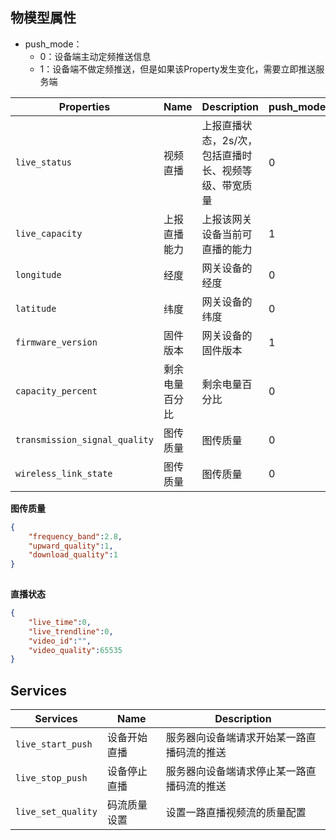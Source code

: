 

## 物模型属性

* push_mode：
  * 0：设备端主动定频推送信息
  * 1：设备端不做定频推送，但是如果该Property发生变化，需要立即推送服务端

| Properties                    | Name           | Description                                | push_mode | data_type |
| ----------------------------- | -------------- | ------------------------------------------ | --------- | --------- |
| `live_status`                 | 视频直播       | 上报直播状态，2s/次，包括直播时长、视频等级、带宽质量 | 0         | array     |
| `live_capacity`               | 上报直播能力   | 上报该网关设备当前可直播的能力             | 1         | struct    |
| `longitude`                   | 经度           | 网关设备的经度                             | 0         | double    |
| `latitude`                    | 纬度           | 网关设备的纬度                             | 0         | double    |
| `firmware_version`            | 固件版本       | 网关设备的固件版本                         | 1         | string    |
| `capacity_percent`            | 剩余电量百分比 | 剩余电量百分比                             | 0         | int       |
| `transmission_signal_quality` | 图传质量       | 图传质量                                   | 0         | int       |
| `wireless_link_state`         | 图传质量       | 图传质量                                   | 0         | struct    |





**图传质量**

```json
{
    "frequency_band":2.8,
    "upward_quality":1,
    "download_quality":1
}
         
```

**直播状态**

```json
{
    "live_time":0,
    "live_trendline":0,
    "video_id":"",
    "video_quality":65535
}
```



## Services

| Services            | Name         | Description                                |
| ------------------- | ------------ | ------------------------------------------ |
| `live_start_push`   | 设备开始直播 | 服务器向设备端请求开始某一路直播码流的推送 |
| `live_stop_push`    | 设备停止直播 | 服务器向设备端请求停止某一路直播码流的推送 |
| `live_set_quality`  | 码流质量设置 | 设置一路直播视频流的质量配置             |
